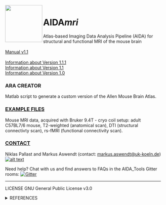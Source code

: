 [1.2]: http://i.imgur.com/wWzX9uB.png
[1]: http://www.twitter.com/AswendtMarkus
<!--social icon from https://github.com/carlsednaoui/gitsocial -->

<img align="left" src="https://github.com/maswendt/AIDAmri/blob/master/AIDA_Logo.png" width="120">
<h1>AIDA<i>mri</i></h1>

Atlas-based Imaging Data Analysis Pipeline (AIDA) for structural and functional MRI of the mouse brain
<br/>
<br/>
[Manual v1.1](https://github.com/maswendt/AIDA/blob/master/manual.pdf)
<br/>
<br/>
[Information about Version 1.1.1](https://github.com/maswendt/AIDAmri/releases/tag/v1.1.1)
<br/>
[Information about Version 1.1](https://github.com/maswendt/AIDAmri/releases/tag/v1.1)
<br/>
[Information about Version 1.0](https://github.com/maswendt/AIDAmri/releases/tag/v1.0)

<h3><b>ARA CREATOR</h3></b>
Matlab script to generate a custom version of the Allen Mouse Brain Atlas.

[<h3><b>EXAMPLE FILES</h3></b>](https://doid.gin.g-node.org/70e11fe472242e2d4f96c53ac9b0a556/)
Mouse MRI data, acquired with Bruker 9.4T - cryo coil setup: adult C57BL7/6 mouse, 
T2-weighted (anatomical scan),
DTI (structural connectivty scan),
rs-fMRI (functional connectivity scan).

[<h3><b>CONTACT</h3></b>](https://neurologie.uk-koeln.de/forschung/ag-neuroimaging-neuroengineering/)
Niklas Pallast and Markus Aswendt (contact: markus.aswendt@uk-koeln.de)[![alt text][1.2]][1]

Need help? Chat with us and find answers to FAQs in the AIDA_Tools Gitter rooms: [![Gitter](https://badges.gitter.im/AIDA_tools/community.svg)](https://gitter.im/AIDA_tools/community?utm_source=badge&utm_medium=badge&utm_campaign=pr-badge)
___
LICENSE
GNU General Public License v3.0 
<details>
<summary>REFERENCES</summary></b>

+ AIDA<i>mri
    + [Pallast, N., et al. "Processing pipeline for Atlas-based Imaging Data Analysis (AIDA) of structural and functional mouse brain MRI" Frontiers in Neuroinformatics, 2019](https://www.frontiersin.org/articles/10.3389/fninf.2019.00042/full)
+ Brain Connectivity Toolbox
    + [M. Rubinov and O. Sporns (2010). Complex Network Measures of Brain Connectivity: Uses 
and Interpretations. NeuroImage 52 (3), 1059–69.](https://www.sciencedirect.com/science/article/abs/pii/S105381190901074X)
+ Allen Mouse Brain Reference Atlas
    + [Wang et al. (2020). The Allen Mouse Brain Common Coordinate Framework: A 3D Reference Atlas. Cell 181 (4), 936-953.](https://pubmed.ncbi.nlm.nih.gov/32386544/)
+ Niftyreg
    + [Ourselin, et al. (2001). Reconstructing a 3D structure from serial
histological sections. Image and Vision Computing, 19(1-2), 25–31.](https://www.sciencedirect.com/science/article/pii/S0262885600000524)
    + [Modat, et al. (2014). Global image registration using a symmetric block-
matching approach. Journal of Medical Imaging, 1(2), 024003–024003.](https://www.ncbi.nlm.nih.gov/pubmed/26158035)
    + [Rueckert, et al.. (1999). Nonrigid registration using free-form
deformations: Application to breast MR images. IEEE Transactions on Medical
Imaging, 18(8), 712–721.](https://ieeexplore.ieee.org/document/796284)
    + [Modat, et al. (2010). Fast free-form deformation using graphics processing
units. Computer Methods And Programs In Biomedicine,98(3), 278–284.](https://www.ncbi.nlm.nih.gov/pubmed/19818524)
+ FSL
    + [M.W. Woolrich, S. Jbabdi, B. Patenaude, M. Chappell, S. Makni, T. Behrens, C. Beckmann, M. Jenkinson, S.M. Smith. Bayesian analysis of neuroimaging data in FSL. NeuroImage, 45:S173-86, 2009](https://www.ncbi.nlm.nih.gov/pubmed/19059349)
    + [S.M. Smith, M. Jenkinson, M.W. Woolrich, C.F. Beckmann, T.E.J. Behrens, H. Johansen-Berg, P.R. Bannister, M. De Luca, I. Drobnjak, D.E. Flitney, R. Niazy, J. Saunders, J. Vickers, Y. Zhang, N. De Stefano, J.M. Brady, and P.M. Matthews. Advances in functional and structural MR image analysis and implementation as FSL. NeuroImage, 23(S1):208-19, 2004](https://www.sciencedirect.com/science/article/pii/S1053811904003933?via%3Dihub)
    + [M. Jenkinson, C.F. Beckmann, T.E. Behrens, M.W. Woolrich, S.M. Smith. FSL. NeuroImage, 62:782-90, 2012](https://www.sciencedirect.com/science/article/pii/S1053811911010603?via%3Dihub) 
+ DSIstudio
    + [Yeh, Fang-Cheng, et al. Deterministic diffusion fiber tracking improved by quantitative anisotropy. (2013): e80713. PLoS ONE 8(11)](https://journals.plos.org/plosone/article?id=10.1371/journal.pone.0080713)
</details>

